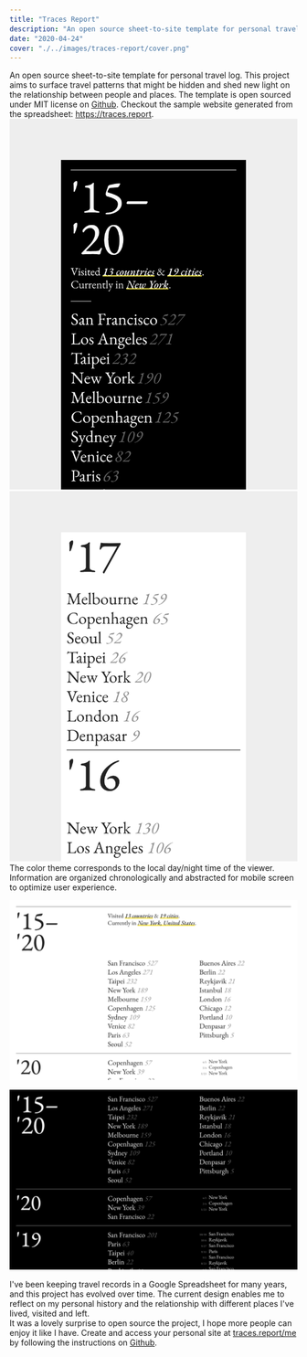 ```yaml
---
title: "Traces Report"
description: "An open source sheet-to-site template for personal travel log"
date: "2020-04-24"
cover: "./../images/traces-report/cover.png"
---
```


<div class="text">An open source sheet-to-site template for personal travel log. This project aims to surface travel patterns that might be hidden and shed new light on the relationship between people and places. The template is open sourced under MIT license on <a href="https://github.com/yuinchien/traces.report" target="_blank">Github</a>. Checkout the sample website generated from the spreadsheet: <a href="https://traces.report" target="_blank">https://traces.report</a>.</div>

<div class="row two">
  <img src="./../images/traces-report/300.png" />
  <img src="./../images/traces-report/201.png" />
</div>

<div class="text">The color theme corresponds to the local day/night time of the viewer. Information are organized chronologically and abstracted for mobile screen to optimize user experience.</div>

![Travel Log](./../images/traces-report/101.png)

![Travel Log](./../images/traces-report/100.png)

<div class="text">I've been keeping travel records in a Google Spreadsheet for many years, and this project has evolved over time. The current design enables me to reflect on my personal history and the relationship with different places I've lived, visited and left. </div>

<div class="text">It was a lovely surprise to open source the project, I hope more people can enjoy it like I have. Create and access your personal site at <a href="https://traces.report/me" target="_blank">traces.report/me</a> by following the instructions on <a href="https://github.com/yuinchien/traces.report" target="_blank">Github</a>.</div>
